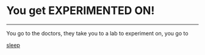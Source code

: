# You get **EXPERIMENTED ON!**
---

You go to the doctors, they take you to a lab to experiment on, you go to

[sleep](./readme.md)
